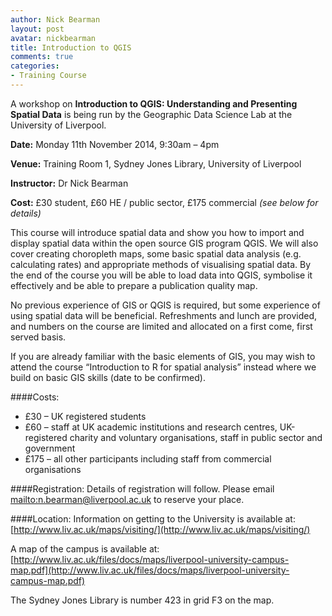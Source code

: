```yaml
---
author: Nick Bearman
layout: post
avatar: nickbearman
title: Introduction to QGIS
comments: true
categories:
- Training Course
---
```


A workshop on **Introduction to QGIS: Understanding and Presenting Spatial Data** is being run by the Geographic Data Science Lab at the University of Liverpool.

**Date:** Monday 11th November 2014, 9:30am – 4pm

**Venue:** Training Room 1, Sydney Jones Library, University of Liverpool

**Instructor:** Dr Nick Bearman

**Cost:** £30 student, £60 HE / public sector, £175 commercial *(see below for details)*

This course will introduce spatial data and show you how to import and display spatial data within the open source GIS program QGIS. We will also cover creating choropleth maps, some basic spatial data analysis (e.g. calculating rates) and appropriate methods of visualising spatial data. By the end of the course you will be able to load data into QGIS, symbolise it effectively and be able to prepare a publication quality map. 

No previous experience of GIS or QGIS is required, but some experience of using spatial data will be beneficial. Refreshments and lunch are provided, and numbers on the course are limited and allocated on a first come, first served basis.

If you are already familiar with the basic elements of GIS, you may wish to attend the course “Introduction to R for spatial analysis” instead where we build on basic GIS skills (date to be confirmed). 

####Costs:
- £30 – UK registered students
- £60 – staff at UK academic institutions and research centres, UK-registered charity and voluntary organisations, staff in public sector and government
- £175 – all other participants including staff from commercial organisations

####Registration:
Details of registration will follow. Please email [mailto:n.bearman@liverpool.ac.uk](n.bearman@liverpool.ac.uk) to reserve your place.

####Location:
Information on getting to the University is available at: [http://www.liv.ac.uk/maps/visiting/](http://www.liv.ac.uk/maps/visiting/)

A map of the campus is available at: [http://www.liv.ac.uk/files/docs/maps/liverpool-university-campus-map.pdf](http://www.liv.ac.uk/files/docs/maps/liverpool-university-campus-map.pdf)

The Sydney Jones Library is number 423 in grid F3 on the map. 
